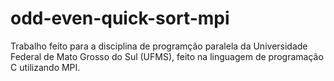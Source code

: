 # odd-even-quick-sort-mpi
Trabalho feito para a disciplina de programção paralela da Universidade Federal de Mato Grosso do Sul (UFMS), feito na linguagem de programação C utilizando MPI.
